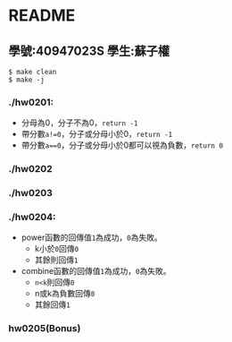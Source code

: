 # README
## 學號:40947023S 學生:蘇子權

```bash=
$ make clean
$ make -j
```

### ./hw0201: 
* 分母為0，分子不為0，`return -1`
* 帶分數`a!=0`，分子或分母小於0，`return -1`
* 帶分數`a==0`，分子或分母小於0都可以視為負數，`return 0`
### ./hw0202 
### ./hw0203
### ./hw0204: 
* power函數的回傳值`1`為成功，`0`為失敗。
    * k小於`0`回傳`0`
    * 其餘則回傳`1`
* combine函數的回傳值`1`為成功，`0`為失敗。
    * `n<k`則回傳`0`
    * n或k為負數回傳`0`
    * 其餘回傳`1`
### hw0205(Bonus)